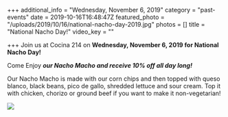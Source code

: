 +++
additional_info = "Wednesday, November 6, 2019"
category = "past-events"
date = 2019-10-16T16:48:47Z
featured_photo = "/uploads/2019/10/16/national-nacho-day-2019.jpg"
photos = []
title = "National Nacho Day!"
video_key = ""

+++
Join us at Cocina 214 on **Wednesday, November 6, 2019 for National Nacho Day!**

Come Enjoy **_our Nacho Macho and receive 10% off all day long!_**

Our Nacho Macho is made with our corn chips and then topped with queso blanco, black beans, pico de gallo, shredded lettuce and sour cream. Top it with chicken, chorizo or ground beef if you want to make it non-vegetarian!

![](/uploads/2019/10/16/national-nacho-day-2019.jpg)